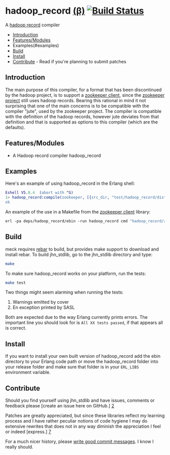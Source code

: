hadoop_record [(β)][1] [![Build Status](https://secure.travis-ci.org/JanHenryNystrom/hadoop_record.png)](http://travis-ci.org/JanHenryNystrom/hadoop_record)
==========
A [hadoop record][2] compiler

  * [Introduction](#introduction)
  * [Features/Modules](#features)
  * Examples(#examples)
  * [Build](#build)
  * [Install](#install)
  * [Contribute](#contribute) - Read if you're planning to submit patches

<a name='introduction'>

Introduction
------------

The main purpose of this compiler, for a format that has been discontinued by the hadoop project, is to support a 
[zookeeper client][3], since the [zookeeper project][4] still uses hadoop records. Bearing this rational in mind
it not surprising that one of the main concerns is to be compatible with the compiler "jute", used by the zookeeper
project. The compiler is compatible with the definition of the hadoop records, however jute deviates from that
definition and that is supported as options to this compiler (which are the defaults).

<a name='features'>

Features/Modules
--------

  * A Hadoop record compiler hadoop_record

<a name='examples'>

Examples
--------
Here's an example of using hadoop_record in the Erlang shell:

```erl
Eshell V5.8.4  (abort with ^G)
1> hadoop_record:compile(zookeeper, [{src_dir, "test/hadoop_record/distro"}]).
ok
```

An example of the use in a Makefile from the [zookeeper client][3] library:

```makefile
erl -pa deps/hadoop_record/ebin -run hadoop_record cmd "hadoop_record/zookeeper" "{dest_dir, \"src\"}" -run init stop -noshell
```

<a name='build'>

Build
-----

meck requires [rebar][5] to build, but provides make support to download and
install rebar. To build jhn_stdlib, go to the jhn_stdlib directory and type:

```sh
make
```

To make sure hadoop_record works on your platform, run the tests:

```sh
make test
```

Two things might seem alarming when running the tests:

  1. Warnings emitted by cover
  2. En exception printed by SASL

Both are expected due to the way Erlang currently prints errors. The
important line you should look for is `All XX tests passed`, if that
appears all is correct.


<a name='install'>

Install
-------

If you want to install your own built version of hadoop_record add the ebin
directory to your Erlang code path or move the hadoop_record folder into your
release folder and make sure that folder is in your `ERL_LIBS`
environment variable.


<a name='contribute'>

Contribute
----------

Should you find yourself using jhn_stdlib and have issues, comments or
feedback please [create an issue here on GitHub.] [2]

Patches are greatly appreciated, but since these libraries reflect my
learning process and I have rather peculiar notions of code hygiene
I may do extensive rewrites that does not in any way diminish the
appreciation I feel or indeed [express.] [7]

For a much nicer history, please [write good commit messages][8].
I know I really should.

  [1]: http://en.wikipedia.org/wiki/Software_release_life_cycle
       "Software release life cycle"
  [2]: https://github.com/JanHenryNystrom/hadoop_record/blob/master/doc/hadoop_record/package.html
       "Classes and a record description language translator for simplifying serialization and deserialization of records in a language-neutral manner"
  [3]: http://github.com/JanHenryNystrom/zk
       "A zookeeper client library"
  [4]: http://zookeeper.apache.org/
       "Centralized service for maintaining configuration information, naming, providing distributed synchronization"
  [5]: http://github.com/rebar/rebar
       "Rebar - A build tool for Erlang"
  [6]: http://github.com/JanHenryNystrom/hadoop_record/issues
       "hadoop_record issues"
  [7]: http://github.com/JanHenryNystrom/jhn_stdlib/blob/master/THANKS
       "thanks"
  [8]: http://github.com/erlang/otp/wiki/Writing-good-commit-messages
       "Erlang/OTP commit messages"
